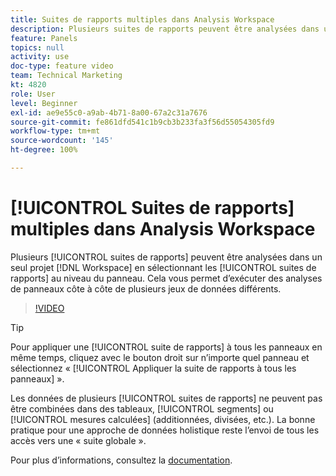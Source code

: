 ```yaml
---
title: Suites de rapports multiples dans Analysis Workspace
description: Plusieurs suites de rapports peuvent être analysées dans un seul projet Espace de travail en sélectionnant les suites de rapports au niveau du panneau. Cela vous permet d’exécuter des analyses de panneaux côte à côte de plusieurs jeux de données différents.
feature: Panels
topics: null
activity: use
doc-type: feature video
team: Technical Marketing
kt: 4820
role: User
level: Beginner
exl-id: ae9e55c0-a9ab-4b71-8a00-67a2c31a7676
source-git-commit: fe861dfd541c1b9cb3b233fa3f56d55054305fd9
workflow-type: tm+mt
source-wordcount: '145'
ht-degree: 100%

---
```


# [!UICONTROL Suites de rapports] multiples dans Analysis Workspace

Plusieurs [!UICONTROL suites de rapports] peuvent être analysées dans un seul projet [!DNL Workspace] en sélectionnant les [!UICONTROL suites de rapports] au niveau du panneau. Cela vous permet d’exécuter des analyses de panneaux côte à côte de plusieurs jeux de données différents.

>[!VIDEO](https://video.tv.adobe.com/v/32843/?quality=12)

>[!TIP]
>
> Pour appliquer une [!UICONTROL suite de rapports] à tous les panneaux en même temps, cliquez avec le bouton droit sur n’importe quel panneau et sélectionnez « [!UICONTROL Appliquer la suite de rapports à tous les panneaux] ».

Les données de plusieurs [!UICONTROL suites de rapports] ne peuvent pas être combinées dans des tableaux, [!UICONTROL segments] ou [!UICONTROL mesures calculées] (additionnées, divisées, etc.). La bonne pratique pour une approche de données holistique reste l’envoi de tous les accès vers une « suite globale ».

Pour plus d’informations, consultez la [documentation](https://experienceleague.adobe.com/docs/analytics/analyze/analysis-workspace/build-workspace-project/multiple-report-suites.html?lang=fr).
